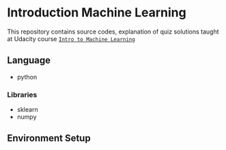 # Introduction Machine Learning
This repository contains source codes, explanation of quiz solutions taught at Udacity course [`Intro to Machine Learning`](https://classroom.udacity.com/courses/ud120)

## Language
- python
### Libraries
- sklearn
- numpy

## Environment Setup
